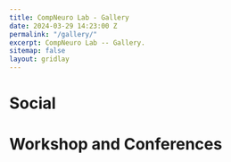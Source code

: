 ```yaml
---
title: CompNeuro Lab - Gallery
date: 2024-03-29 14:23:00 Z
permalink: "/gallery/"
excerpt: CompNeuro Lab -- Gallery.
sitemap: false
layout: gridlay
---
```


# Social

# Workshop and Conferences
